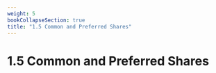 ```yaml
---
weight: 5
bookCollapseSection: true
title: "1.5 Common and Preferred Shares"
---
```


# 1.5 Common and Preferred Shares


